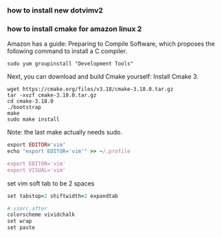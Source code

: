 ### how to install new dotvimv2


### how to install cmake for amazon linux 2
Amazon has a guide: Preparing to Compile Software, which proposes the following command to install a C compiler.
```
sudo yum groupinstall "Development Tools"
```
Next, you can download and build Cmake yourself: Install Cmake 3.
```
wget https://cmake.org/files/v3.18/cmake-3.18.0.tar.gz
tar -xvzf cmake-3.18.0.tar.gz
cd cmake-3.18.0
./bootstrap
make
sudo make install
```
Note: the last make actually needs sudo.


```ruby
export EDITOR='vim'
echo "export EDITOR='vim'" >> ~/.profile

export EDITOR='vim'
export VISUAL='vim'

```

set vim soft tab to be 2 spaces

```ruby
set tabstop=2 shiftwidth=2 expandtab
```



```ruby
#.vimrc.after
colorscheme vividchalk
set wrap
set paste
```
